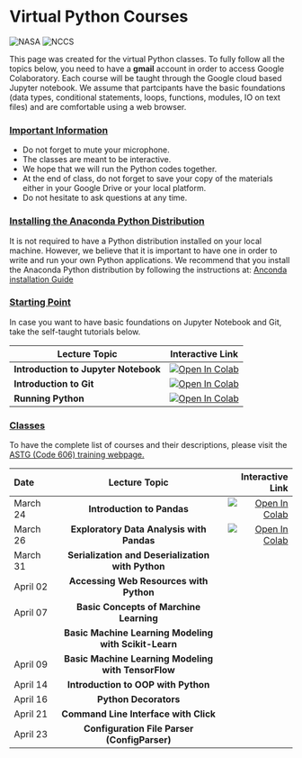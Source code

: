 # Virtual Python Courses

![NASA](http://www.nasa.gov/sites/all/themes/custom/nasatwo/images/nasa-logo.svg) ![NCCS](https://www.nccs.nasa.gov/sites/default/files/NCCS_Logo_0.png)

This page was created for the virtual Python classes. 
To fully follow all the topics below, you need to have a **gmail** account in order to access Google Colaboratory. Each course will be taught through the Google cloud based Jupyter notebook. We assume that partcipants have the basic foundations (data types, conditional statements, loops, functions, modules, IO on text files) and are comfortable using a web browser.

### [Important Information](#)
- Do not forget to mute your microphone.
- The classes are meant to be interactive. 
- We hope that we will run the Python codes together. 
- At the end of class, do not forget to save your copy of the materials either in your Google Drive or your local platform.
- Do not hesitate to ask questions at any time.

### [Installing the Anaconda Python Distribution](#)
It is not required to have a Python distribution installed on your local machine. 
However, we believe that it is important to have one in order to write and run your own Python
applications. We recommend that you install 
the Anaconda Python distribution by following the instructions at: [Anconda installation Guide](https://docs.continuum.io/anaconda/install/)

### [Starting Point](#)

In case you want to have basic foundations on Jupyter Notebook and Git, take the self-taught tutorials below.

| Lecture Topic | Interactive Link |
|---|---|
| **Introduction to Jupyter Notebook**  | [![Open In Colab](https://colab.research.google.com/assets/colab-badge.svg)](https://colab.research.google.com/github/astg606/py_materials/blob/master/jupyter_notebook/jupyter_notebook_introduction.ipynb) |
| **Introduction to Git**  | [![Open In Colab](https://colab.research.google.com/assets/colab-badge.svg)](https://colab.research.google.com/github/astg606/py_materials/blob/master/git_tutorial/basic_git_tutorial.ipynb) |
| **Running Python**  | [![Open In Colab](https://colab.research.google.com/assets/colab-badge.svg)](https://colab.research.google.com/github/astg606/py_materials/blob/master/welcome/running_python.ipynb) |

### [Classes](#)

To have the complete list of courses and their descriptions, please visit the 
<a href="https://www.nccs.nasa.gov/nccs-users/user-events/python-classes">ASTG (Code 606) training webpage. </a>

| Date | Lecture Topic | Interactive Link |
| :--- | :---: | ---: |
| March 24 | **Introduction to Pandas** | [![Open In Colab](https://colab.research.google.com/assets/colab-badge.svg)](https://colab.research.google.com/github/astg606/py_materials/blob/master/pandas/introduction_pandas.ipynb) |
| March 26 | **Exploratory Data Analysis with Pandas** | [![Open In Colab](https://colab.research.google.com/assets/colab-badge.svg)](https://colab.research.google.com/github/astg606/py_materials/blob/master/machine_learning/ml_exploratory_data_analysis.ipynb) |
| March 31 | **Serialization and Deserialization with Python** | |
| April 02 | **Accessing Web Resources with Python** | |
| April 07 | **Basic Concepts of Marchine Learning** | |
|          | **Basic Machine Learning Modeling with Scikit-Learn** | |
| April 09 | **Basic Machine Learning Modeling with TensorFlow** | |
| April 14 | **Introduction to OOP with Python** | |
| April 16 | **Python Decorators** | |
| April 21 | **Command Line Interface with Click** | |
| April 23 | **Configuration File Parser (ConfigParser)** | |




<!---
| Lecture Topic | Interactive Link | 
|---|---|
| **Data Types**  | [![Open In Colab](https://colab.research.google.com/assets/colab-badge.svg)](https://colab.research.google.com/github/astg606/py_materials/blob/master/data_types/python_data_types.ipynb) |
| **Conditional Statements**  | [![Open In Colab](https://colab.research.google.com/assets/colab-badge.svg)](https://colab.research.google.com/github/astg606/py_materials/blob/master/conditional_logic/introduction_conditionals.ipynb) | 
| **Loops** | [![Open In Colab](https://colab.research.google.com/assets/colab-badge.svg)](https://colab.research.google.com/github/astg606/py_materials/blob/master/loops/introduction_loops.ipynb) | 
| **Advanced Data Types** | [![Open In Colab](https://colab.research.google.com/assets/colab-badge.svg)](https://colab.research.google.com/github/astg606/py_materials/blob/master/data_types/python_data_structures.ipynb) |
| **Functions** | [![Open In Colab](https://colab.research.google.com/assets/colab-badge.svg)](https://colab.research.google.com/github/astg606/py_materials/blob/master/functions_modules/introduction_functions.ipynb) | 
| **Modules** | [![Open In Colab](https://colab.research.google.com/assets/colab-badge.svg)](https://colab.research.google.com/github/astg606/py_materials/blob/master/functions_modules/introduction_modules.ipynb) | 
| **I/O on Text Files** | [![Open In Colab](https://colab.research.google.com/assets/colab-badge.svg)](https://colab.research.google.com/github/astg606/py_materials/blob/master/input_output/introduction_io_text_files.ipynb) | 

### <span style="color: red">Data Science</span>
#### Background Knowledge

| Lecture Topic | Interactive Link | 
|---|---|
| **Introduction to Numpy** | [![Open In Colab](https://colab.research.google.com/assets/colab-badge.svg)](https://colab.research.google.com/github/astg606/py_materials/blob/master/numpy/introduction_numpy.ipynb) |
| **Basic Visualization with Matplotlib** | [![Open In Colab](https://colab.research.google.com/assets/colab-badge.svg)](https://colab.research.google.com/github/astg606/py_materials/blob/master/visualization/introduction_matplotlib.ipynb) |
| **Overview of Reading/Writing Data Files** (text, binary, nc4, etc.) | [![Open In Colab](https://colab.research.google.com/assets/colab-badge.svg)](https://colab.research.google.com/github/astg606/py_materials/blob/master/input_output/introduction_io_various_file_types.ipynb) | 


#### Machine Learning (ML)

| Lecture Topic | Interactive Link |
|---|---|
| **Exploratory Data Analysis** | [![Open In Colab](https://colab.research.google.com/assets/colab-badge.svg)](https://colab.research.google.com/github/astg606/py_materials/blob/master/machine_learning/ml_exploratory_data_analysis.ipynb) |
| **Regression with Scikit-Learn** | [![Open In Colab](https://colab.research.google.com/assets/colab-badge.svg)](https://colab.research.google.com/github/astg606/py_materials/blob/master/machine_learning/ml_models_scikit-learn.ipynb) |
| **Regression with Tensorflow** | [![Open In Colab](https://colab.research.google.com/assets/colab-badge.svg)](https://colab.research.google.com/github/astg606/py_materials/blob/master/machine_learning/ml_regression_tensorflow.ipynb) |
| **Surpervised Learning with Scikit-Learn** | [![Open In Colab](https://colab.research.google.com/assets/colab-badge.svg)](https://colab.research.google.com/github/astg606/py_materials/blob/master/machine_learning/ml_surpervised_parallelization.ipynb) |

-->

<!---
| 17:15-17:30 | **Feedback Session** |  |  |
| 17:15-17:30 | **Feedback Session** |  <a href="https://www.surveymonkey.com/r/PWQVXH5"> Evaluation Survey </a> | |
--->
